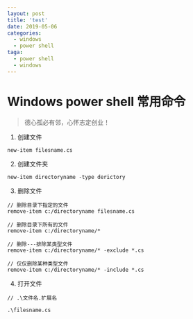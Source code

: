 ```yaml
---
layout: post
title: 'test'
date: 2019-05-06
categories:
  - windows 
  - power shell
taga:
  - power shell
  - windows
---
```


# Windows power shell 常用命令

> 德心孤必有邻，心怀志定创业！

1. 创建文件

```shell
new-item filesname.cs
```

2. 创建文件夹

```shell
new-item directoryname -type derictory
```

3. 删除文件

```shell
// 删除目录下指定的文件
remove-item c:/directoryname filesname.cs

// 删除目录下所有的文件
remove-item c:/directoryname/*

// 删除---排除某类型文件
remove-item c:/directoryname/* -exclude *.cs

// 仅仅删除某种类型文件
remove-item c:/directoryname/* -include *.cs
```

4. 打开文件

```shell
// .\文件名.扩展名

.\filesname.cs
```